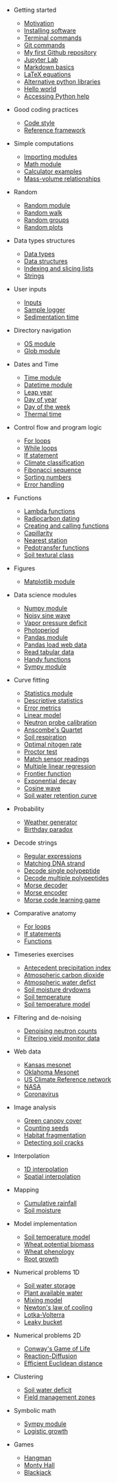 * Getting started
  * [Motivation](/getting_started/motivation.md)
  * [Installing software](/getting_started/installing_software.md)
  * [Terminal commands](/getting_started/terminal_commands.md)
  * [Git commands](/getting_started/git_commands.md)
  * [My first Github repository](/getting_started/my_first_repo.md)
  * [Jupyter Lab](/getting_started/jupyter_lab.md)
  * [Markdown basics](/getting_started/markdown_basics.md)
  * [LaTeX equations](/getting_started/latex_equations.md)
  * [Alternative python libraries](/getting_started/alt_python_libraries.md)
  * [Hello world](hello_world.md)
  * [Accessing Python help](help_resources.md)

* Good coding practices
  * [Code style](/getting_started/code_style.md)
  * [Reference framework](/getting_started/reference_framework.md)
  
* Simple computations
  * [Importing modules](importing_modules.md)
  * [Math module](math_module.md)
  * [Calculator examples](calculator_examples.md)
  * [Mass-volume relationships](mass_volume_relationships.md)

* Random
  * [Random module](random_module.md)
  * [Random walk](random_walk.md)
  * [Random groups](random_groups_of_people.md)
  * [Random plots](random_plots.md)

* Data types structures
  * [Data types](data_types.md)
  * [Data structures](data_structures.md)
  * [Indexing and slicing lists](indexing_and_slicing_lists.md)
  * [Strings](strings.md)

* User inputs
  * [Inputs](inputs.md)
  * [Sample logger](sample_logger.md)
  * [Sedimentation time](sedimentation_time.md)

* Directory navigation
  * [OS module](os_module.md)
  * [Glob module](glob_module.md)

* Dates and Time
  * [Time module](time_module.md)
  * [Datetime module](datetime_module.md)
  * [Leap year](leap_year.md)
  * [Day of year](day_of_year.md)
  * [Day of the week](day_of_week.md)
  * [Thermal time](thermal_time.md)

* Control flow and program logic
  * [For loops](for_loops.md)
  * [While loops](while_loops.md)
  * [If statement](if_statement.md)
  * [Climate classification](climate_classification.md)
  * [Fibonacci sequence](fibonacci_sequence.md)
  * [Sorting numbers](sorting_numbers.md)
  * [Error handling](error_handling.md)

* Functions
  * [Lambda functions](anonymous_functions.md)
  * [Radiocarbon dating](radiocarbon_dating.md)
  * [Creating and calling functions](functions.md)
  * [Capillarity](capillarity.md)
  * [Nearest station](nearest_station.md)
  * [Pedotransfer functions](pedotransfer_saxton_rawls.md)
  * [Soil textural class](soil_textural_class.md)

* Figures
  * [Matplotlib module](matplotlib_module.md)

* Data science modules
  * [Numpy module](numpy_module.md)
  * [Noisy sine wave](noisy_wave.md)
  * [Vapor pressure deficit](vapor_pressure_deficit.md)
  * [Photoperiod](photoperiod_numpy_module.md)
  * [Pandas module](pandas_module.md)
  * [Pandas load web data](pandas_mesonet_stations.md)
  * [Read tabular data](import_tabular_data.md)
  * [Handy functions](handy_functions.md)
  * [Sympy module](sympy_module.md)

* Curve fitting
  * [Statistics module](statistics_module.md)
  * [Descriptive statistics](stats_descriptive.md)
  * [Error metrics](error_metrics.md)
  * [Linear model](stats_linear_fit.md)
  * [Neutron probe calibration](neutron_probe_calibration.md)
  * [Anscombe's Quartet](anscombe_quartet.md)
  * [Soil respiration](soil_respiration.md)
  * [Optimal nitogen rate](optimal_nitrogen_rate.md)
  * [Proctor test](proctor_test.md)
  * [Match sensor readings](cdf_matching.md)
  * [Multiple linear regression](stats_multiple_linear_regression.md)
  * [Frontier function](frontier_function.md)
  * [Exponential decay](stats_curve_fitting_exp.md)
  * [Cosine wave](stats_curve_fitting_wave.md)
  * [Soil water retention curve](soil_water_retention_curve.md)

* Probability
  * [Weather generator](weather_generator.md)
  * [Birthday paradox](birthday_paradox.md)

* Decode strings
  * [Regular expressions](regular_expressions.md)
  * [Matching DNA strand](matching_dna_strand)
  * [Decode single polypeptide](central_dogma_single_polypeptide.md)
  * [Decode multiple polypeptides](central_dogma_multiple_polypeptides.md)
  * [Morse decoder](morse_decoder.md)
  * [Morse encoder](morse_encoder.md)
  * [Morse code learning game](morse_code_guessing_game.md)

* Comparative anatomy
  * [For loops](comparative_anatomy_for_loops.md)
  * [If statements](comparative_anatomy_if_statement.md)
  * [Functions](comparative_anatomy_functions.md)

* Timeseries exercises
  * [Antecedent precipitation index](antecedent_precipitation_index.md)
  * [Atmospheric carbon dioxide](atmospheric_carbon_dioxide.md)
  * [Atmospheric water defict](atmospheric_water_deficit.md)
  * [Soil moisture drydowns](drydowns_from_timeseries.md)
  * [Soil temperature](soil_temperature.md)
  * [Soil temperature model](soil_temperature_model.md)

* Filtering and de-noising
  * [Denoising neutron counts](denoise_passive_neutron_counts.md)
  * [Filtering yield monitor data](denoise_yield_monitor.md)

* Web data
  * [Kansas mesonet](url_ks_mesonet.md)
  * [Oklahoma Mesonet](url_ok_mesonet.md)
  * [US Climate Reference network](url_uscrn.md)
  * [NASA](url_nasa_api.md)
  * [Coronavirus](coronavirus.md)
  
* Image analysis
  * [Green canopy cover](image_analysis_canopeo.md)
  * [Counting seeds](image_analysis_count_seeds.md)
  * [Habitat fragmentation](segmented_lake.md)
  * [Detecting soil cracks](soil_cracks_detection.md)

* Interpolation
  * [1D interpolation](fill_missing_data.md)
  * [Spatial interpolation](stats_2d_interpolation.md)

* Mapping
  * [Cumulative rainfall](cumulative_rainfall.md)
  * [Soil moisture](soil_moisture_map.md)
  
* Model implementation
  * [Soil temperature model](soil_temperature_model.md)
  * [Wheat potential biomass](wheat_potential_biomass.md)
  * [Wheat phenology](wheat_phenology.md)
  * [Root growth](root_depth.md)

* Numerical problems 1D
  * [Soil water storage](soil_water_storage.md)
  * [Plant available water](plant_available_water.md)
  * [Mixing model](mixing_model.md)
  * [Newton's law of cooling](newton_law_cooling.md)
  * [Lotka-Volterra](lotka_volterra.md)
  * [Leaky bucket](leaky_bucket.md)

* Numerical problems 2D
  * [Conway's Game of Life](game_of_life.md)
  * [Reaction-Diffusion](reaction_diffusion.md)
  * [Efficient Euclidean distance](euclidean_distance.md)

* Clustering
  * [Soil water deficit](soil_water_deficit_classification.md)
  * [Field management zones](field_management_zones.md)

* Symbolic math
  * [Sympy module](sympy_module.md)
  * [Logistic growth](logistic_growth.md)

* Games
  * [Hangman](hangman.md)
  * [Monty Hall](monty_hall.md)
  * [Blackjack](blackjack.md)